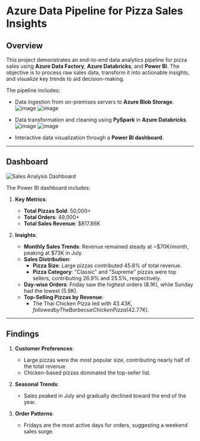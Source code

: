 # **Azure Data Pipeline for Pizza Sales Insights**

## **Overview**
This project demonstrates an end-to-end data analytics pipeline for pizza sales using **Azure Data Factory**, **Azure Databricks**, and **Power BI**. The objective is to process raw sales data, transform it into actionable insights, and visualize key trends to aid decision-making.

The pipeline includes:
- Data ingestion from on-premises servers to **Azure Blob Storage**.
  ![image](https://github.com/user-attachments/assets/f9e52b0d-fbd5-4fda-8f0e-fb8e941680e4)
  ![image](https://github.com/user-attachments/assets/bf899122-c15b-4a50-a534-2b19f421a5e2)



- Data transformation and cleaning using **PySpark** in **Azure Databricks**.
  ![image](https://github.com/user-attachments/assets/3bc7dd85-08ca-4ac5-a43b-3bbfe25af027)
  ![image](https://github.com/user-attachments/assets/75db39c9-d434-421f-84bc-617f2120ccd1)

- Interactive data visualization through a **Power BI dashboard**.

---

## **Dashboard**

![Sales Analysis Dashboard](https://github.com/user-attachments/assets/fafa4664-4297-4bb7-b6e7-866435600692)

The Power BI dashboard includes:
1. **Key Metrics**:
   - **Total Pizzas Sold**: 50,000+
   - **Total Orders**: 49,000+
   - **Total Sales Revenue**: $817.86K

2. **Insights**:
   - **Monthly Sales Trends**: Revenue remained steady at ~$70K/month, peaking at $73K in July.
   - **Sales Distribution**:
     - **Pizza Size**: Large pizzas contributed 45.8% of total revenue.
     - **Pizza Category**: "Classic" and "Supreme" pizzas were top sellers, contributing 26.9% and 25.5%, respectively.
   - **Day-wise Orders**: Friday saw the highest orders (8.1K), while Sunday had the lowest (5.9K).
   - **Top-Selling Pizzas by Revenue**:
     - The Thai Chicken Pizza led with $43.43K, followed by The Barbecue Chicken Pizza ($42.77K).

---

## **Findings**
1. **Customer Preferences**:
   - Large pizzas were the most popular size, contributing nearly half of the total revenue.
   - Chicken-based pizzas dominated the top-seller list.

2. **Seasonal Trends**:
   - Sales peaked in July and gradually declined toward the end of the year.

3. **Order Patterns**:
   - Fridays are the most active days for orders, suggesting a weekend sales surge.
